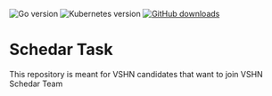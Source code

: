 ![Go version](https://img.shields.io/github/go-mod/go-version/appuio/control-api)
![Kubernetes version](https://img.shields.io/badge/k8s-v1.24-blue)
[![GitHub downloads](https://img.shields.io/github/downloads/vshn/appcat/total)](https://github.com/appuio/control-api/releases)

# Schedar Task

This repository is meant for VSHN candidates that want to join VSHN Schedar Team

